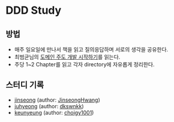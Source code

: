 # DDD Study

## 방법

- 매주 일요일에 만나서 책을 읽고 질의응답하며 서로의 생각을 공유한다.
- 최범균님의 [도메인 주도 개발 시작하기](https://www.yes24.com/Product/Goods/108431347)를 읽는다.
- 주당 1~2 Chapter를 읽고 각자 directory에 자유롭게 정리한다.

## 스터디 기록

- [jinseong](/jinseong) (author: [JinseongHwang](https://github.com/JinseongHwang))
- [juhyeong](/juhyeong) (author: [dkswnkk](https://github.com/dkswnkk))
- [keunyeung](/keunyeung) (author: [choigy1001](https://github.com/choigy1001))

